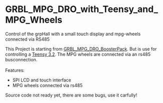 # GRBL_MPG_DRO_with_Teensy_and_MPG_Wheels
Control of the grpHall with a small touch display and mpg-wheels connected via RS485

This Project is starting from [GRBL_MPG_DRO_BoosterPack](https://github.com/terjeio/GRBL_MPG_DRO_BoosterPack).
But is use for controlling a [Teensy 3.2](https://www.pjrc.com/store/teensy32.html).
The  MPG wheels are connected via an rs485 busconnection.
<br>
<br>
Features:
- SPI LCD and touch interface
- MPG wheels connected via rs485
    
Source code not ready yet, there are some bugs, use it carfully!

